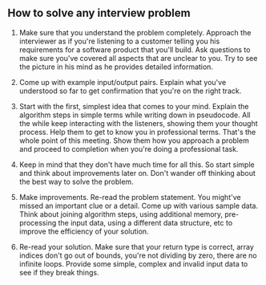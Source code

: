 ## How to solve any interview problem

1. Make sure that you understand the problem completely. 
Approach the interviewer as if you're listening to a customer telling you his requirements for a software product that you'll build.
Ask questions to make sure you've covered all aspects that are unclear to you.
Try to see the picture in his mind as he provides detailed information.

2. Come up with example input/output pairs. Explain what you've understood so far to get confirmation that you're on the right track.

3. Start with the first, simplest idea that comes to your mind. Explain the algorithm steps in simple terms while writing down in pseudocode. All the while keep interacting with the listeners, showing them your thought process. Help them to get to know you in professional terms. That's the whole point of this meeting.
Show them how you approach a problem and proceed to completion when you're doing a professional task.

4. Keep in mind that they don't have much time for all this. So start simple and think about improvements later on. Don't wander off thinking about the best way to solve the problem.

5. Make improvements. Re-read the problem statement. You might've missed an important clue or a detail. Come up with various sample data. Think about joining algorithm steps, using additional memory, pre-processing the input data, using a different data structure, etc to improve the efficiency of your solution.

6. Re-read your solution. Make sure that your return type is correct, array indices don't go out of bounds, you're not dividing by zero, there are no infinite loops. 
Provide some simple, complex and invalid input data to see if they break things.